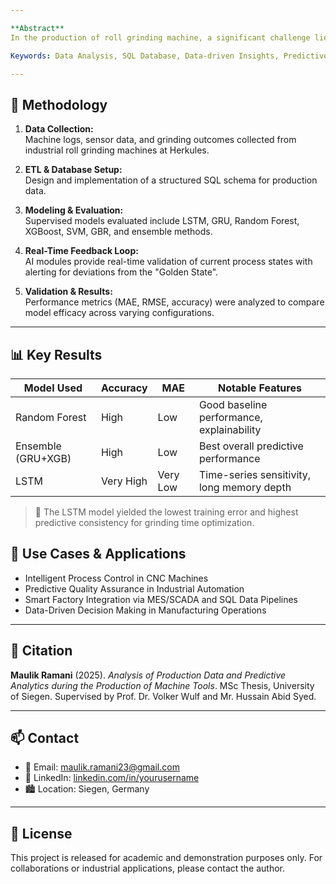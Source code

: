 ```yaml
---

**Abstract**
In the production of roll grinding machine, a significant challenge lies in selecting the optimal processing steps and parameter configurations to achieve high-quality results. Small adjustments to parameters often lead to notable variations in output quality, making it difficult for operators to consistently find the "Right" parameters that optimize performance. This thesis leverages artificial intelligence (AI) to analyze extensive production data collected throughout the machining processes, with the goal of establishing a “Golden State” (an ideal set of steps and parameters for achieving optimal processing results; a defined state within the context of the use case company). In order to achieve this objective, initially, a structured SQL database, which stores input parameters, measurement results, and derived analysis data was setup, where i have automated the collection and evaluation of production data. Then by integrating predictive AI models (like LSTM Networks, Random Forest, GRU Networks), the optimal parameters were defined, curated and featured but also to provide real-time feedback during production, validating if the current process remains on the optimal path. The results yielded minimum error rate with respect to optimal grinding time, indicating the implications for the so-called golden state. This thesis contributes to the practice-centered use of machine data with AI algorithms in order to establish the boundaries of data-driven manufacturing, validated through the context of our use case company. This approach promises to improve decision making for machine tool production, reduce variability, and enhance product quality through data-driven predictive insights. In the later stages, the AI will further suggest parameter adjustments needed to realign the process with the "Golden State". 

Keywords: Data Analysis, SQL Database, Data-driven Insights, Predictive Analytics

---
```


## 🔬 Methodology

1. **Data Collection:**  
   Machine logs, sensor data, and grinding outcomes collected from industrial roll grinding machines at Herkules.

2. **ETL & Database Setup:**  
   Design and implementation of a structured SQL schema for production data.

3. **Modeling & Evaluation:**  
   Supervised models evaluated include LSTM, GRU, Random Forest, XGBoost, SVM, GBR, and ensemble methods.

4. **Real-Time Feedback Loop:**  
   AI modules provide real-time validation of current process states with alerting for deviations from the "Golden State".

5. **Validation & Results:**  
   Performance metrics (MAE, RMSE, accuracy) were analyzed to compare model efficacy across varying configurations.

---

## 📊 Key Results

| Model Used           | Accuracy | MAE   | Notable Features                            |
|----------------------|----------|-------|----------------------------------------------|
| Random Forest        | High     | Low   | Good baseline performance, explainability    |
| Ensemble (GRU+XGB)   | High     | Low   | Best overall predictive performance       |
| LSTM                 | Very High| Very Low   | Time-series sensitivity, long memory depth   |

> 📌 The LSTM model yielded the lowest training error and highest predictive consistency for grinding time optimization.


## 🧭 Use Cases & Applications

- Intelligent Process Control in CNC Machines
- Predictive Quality Assurance in Industrial Automation
- Smart Factory Integration via MES/SCADA and SQL Data Pipelines
- Data-Driven Decision Making in Manufacturing Operations

---

## 🧾 Citation

**Maulik Ramani** (2025). *Analysis of Production Data and Predictive Analytics during the Production of Machine Tools*. MSc Thesis, University of Siegen. Supervised by Prof. Dr. Volker Wulf and Mr. Hussain Abid Syed.

---

## 📫 Contact

- 📧 Email: maulik.ramani23@gmail.com  
- 🔗 LinkedIn: [linkedin.com/in/yourusername](https://www.linkedin.com/in/maulik-ramani/)  
- 🏙️ Location: Siegen, Germany

---

## 📄 License

This project is released for academic and demonstration purposes only. For collaborations or industrial applications, please contact the author.

